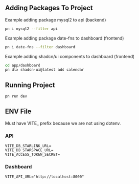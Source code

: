 ## Adding Packages To Project

Example adding package mysql2 to api (backend)

```bash
pn i mysql2 --filter api
```

Example adding package date-fns to dashboard (frontend)

```bash
pn i date-fns --filter dashboard
```

Example adding shadcn/ui components to dashboard (frontend)

```bash
cd app/dashboard
pn dlx shadcn-ui@latest add calendar
```

## Running Project

```bash
pn run dev
```

## ENV File

Must have VITE_ prefix because we are not using dotenv.

### API
```env
VITE_DB_STARLINK_URL=
VITE_DB_STARSPACE_URL=
VITE_ACCESS_TOKEN_SECRET=
```

### Dashboard
```env
VITE_API_URL="http://localhost:8000"
```
